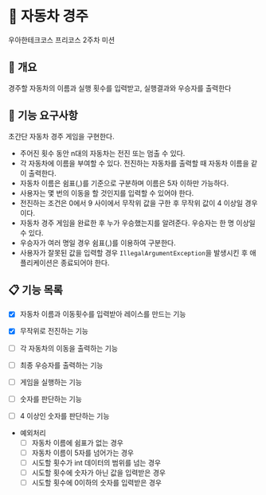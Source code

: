 # 🚗 자동차 경주

우아한테크코스 프리코스 2주차 미션


## 📌 개요

경주할 자동차의 이름과 실행 횟수를 입력받고, 실행결과와 우승자를 출력한다


## 🎯 기능 요구사항
초간단 자동차 경주 게임을 구현한다.

- 주어진 횟수 동안 n대의 자동차는 전진 또는 멈출 수 있다.
- 각 자동차에 이름을 부여할 수 있다. 전진하는 자동차를 출력할 때 자동차 이름을 같이 출력한다.
- 자동차 이름은 쉼표(,)를 기준으로 구분하며 이름은 5자 이하만 가능하다.
- 사용자는 몇 번의 이동을 할 것인지를 입력할 수 있어야 한다.
- 전진하는 조건은 0에서 9 사이에서 무작위 값을 구한 후 무작위 값이 4 이상일 경우이다.
- 자동차 경주 게임을 완료한 후 누가 우승했는지를 알려준다. 우승자는 한 명 이상일 수 있다.
- 우승자가 여러 명일 경우 쉼표(,)를 이용하여 구분한다.
- 사용자가 잘못된 값을 입력할 경우 `IllegalArgumentException`을 발생시킨 후 애플리케이션은 종료되어야 한다.

## 📋 기능 목록

- [x] 자동차 이름과 이동횟수를 입력받아 레이스를 만드는 기능
- [x] 무작위로 전진하는 기능
- [ ] 각 자동차의 이동을 출력하는 기능
- [ ] 최종 우승자를 출력하는 기능
- [ ] 게임을 실행하는 기능
- [ ] 숫자를 판단하는 기능
- [ ] 4 이상인 숫자를 판단하는 기능


- 예외처리
  - [ ] 자동차 이름에 쉼표가 없는 경우
  - [ ] 자동차 이름이 5자를 넘어가는 경우
  - [ ] 시도할 횟수가 int 데이터의 범위를 넘는 경우
  - [ ] 시도할 횟수에 숫자가 아닌 값을 입력받은 경우
  - [ ] 시도할 횟수에 0이하의 숫자를 입력받은 경우